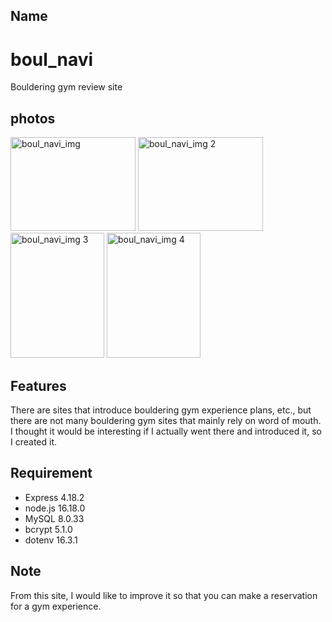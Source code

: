 ## Name

# boul_navi

Bouldering gym review site

## photos

<img width="200px" height="150px" alt="boul_navi_img" src="https://github.com/kanonkoyama/sample/assets/110963700/87c3de5c-cff0-4a3a-8b04-f67cd85cd98e">
<img width="200px" height="150px" alt="boul_navi_img 2" src="https://github.com/kanonkoyama/sample/assets/110963700/2341f28b-66e4-4dc5-9940-b2fcdc06795a">
<img width="150px" height="200px" alt="boul_navi_img 3" src="https://github.com/kanonkoyama/sample/assets/110963700/fcc60a9f-52d8-4012-8ad9-470a98175f40">
<img width="150px" height="200px" alt="boul_navi_img 4" src="https://github.com/kanonkoyama/sample/assets/110963700/b5698381-1258-4ffc-8719-028cb6dfdcd6">

## Features

There are sites that introduce bouldering gym experience plans, etc., but there are not many bouldering gym sites that mainly rely on word of mouth. I thought it would be interesting if I actually went there and introduced it, so I created it.

## Requirement

* Express 4.18.2
* node.js 16.18.0
* MySQL 8.0.33
* bcrypt 5.1.0
* dotenv 16.3.1

## Note

From this site, I would like to improve it so that you can make a reservation for a gym experience.
